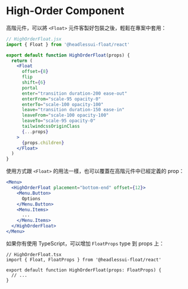 # High-Order Component

高階元件，可以將 `<Float>` 元件客製好包裝之後，輕鬆在專案中套用：

```jsx
// HighOrderFloat.jsx
import { Float } from '@headlessui-float/react'

export default function HighOrderFloat(props) {
  return (
    <Float
      offset={8}
      flip
      shift={6}
      portal
      enter="transition duration-200 ease-out"
      enterFrom="scale-95 opacity-0"
      enterTo="scale-100 opacity-100"
      leave="transition duration-150 ease-in"
      leaveFrom="scale-100 opacity-100"
      leaveTo="scale-95 opacity-0"
      tailwindcssOriginClass
      {...props}
    >
      {props.children}
    </Float>
  )
}
```

使用方式跟 `<Float>` 的用法一樣，也可以覆蓋在高階元件中已經定義的 prop：

```jsx
<Menu>
  <HighOrderFloat placement="bottom-end" offset={12}>
    <Menu.Button>
      Options
    </Menu.Button>
    <Menu.Items>
      ...
    </Menu.Items>
  </HighOrderFloat>
</Menu>
```

如果你有使用 TypeScript，可以增加 `FloatProps` type 到 props 上：

```tsx
// HighOrderFloat.tsx
import { Float, FloatProps } from '@headlessui-float/react'

export default function HighOrderFloat(props: FloatProps) {
  // ...
}
```
